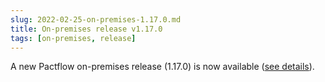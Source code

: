 ```yaml
---
slug: 2022-02-25-on-premises-1.17.0.md
title: On-premises release v1.17.0
tags: [on-premises, release]
---
```


A new Pactflow on-premises release (1.17.0) is now available ([see details](https://docs.pactflow.io/docs/on-premises/releases/1.17.0)).
